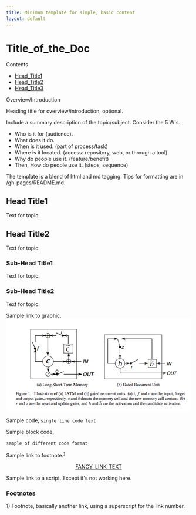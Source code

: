 ```yaml
---
title: Minimum template for simple, basic content
layout: default
---
```


# Title_of_the_Doc

Contents

* [Head_Title1](#head_link1)
* [Head_Title2](#head_link2)
* [Head_Title3](#head_link3)

Overview/Introduction

Heading title for overview/introduction, optional.

Include a summary description of the topic/subject. Consider the 5 W's. 

* Who is it for (audience). 
* What does it do. 
* When is it used. (part of process/task)
* Where is it located. (access: repository, web, or through a tool)
* Why do people use it. (feature/benefit)
* Then, How do people use it. (steps, sequence)

The template is a blend of html and md tagging. Tips for formatting are in /gh-pages/README.md. 

## <a name="head_link1">Head Title1</a>

Text for topic. 

## <a name="head_link2"> Head Title2</a>

Text for topic. 

### Sub-Head Title1

Text for topic. 

### Sub-Head Title2

Text for topic. 

Sample link to graphic.  ![Alt text](./img/lstm_gru.png)

Sample code, `single line code text`

Sample block code, 

```
sample of different code format
```

Sample link to footnote.<sup>[1](#one)</sup>

<p align="center">
<a href="link_file” type="button" class="btn btn-lg btn-success" onClick="ga('send', 'event', ‘quickstart', 'click');">FANCY_LINK_TEXT</a>
</p>

Sample link to a script. Except it's not working here. 
<script src="https://gist-it.appspot.com/https://github.com/deeplearning4j/dl4j-examples/blob/master/dl4j-examples/src/main/java/org/deeplearning4j/examples/recurrent/character/GravesLSTMCharModellingExample.java?slice=61:82"></script>

### Footnotes

<a name="one">1)</a> Footnote, basically another link, using a superscript for the link number.
